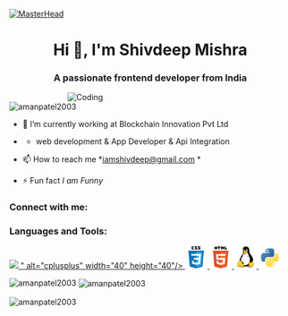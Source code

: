 [![MasterHead ](https://kids.kiddle.co/images/8/85/RippleCarry2.gif)](https://shivdeep2002.io)
<h1 align="center">Hi 👋, I'm Shivdeep Mishra</h1>
<h3 align="center">A passionate frontend developer from India</h3>
<img align="right" alt="Coding" width="400" src="https://media.giphy.com/media/qgQUggAC3Pfv687qPC/giphy.gif">
<p align="left"> <img src="https://komarev.com/ghpvc/?username=amanpatel2003&label=Profile%20views&color=0e75b6&style=flat" alt="amanpatel2003" /> </p>

- 🌱 I’m currently working at Blockchain Innovation Pvt Ltd
- *  web development & App Developer & Api Integration 

- 📫 How to reach me *iamshivdeep@gmail.com *

- ⚡ Fun fact *I am Funny*

<h3 align="left">Connect with me:</h3>
<p align="left">
</p>

<h3 align="left">Languages and Tools:</h3>
<p align="left"> <a href="https://www.w3schools.com/cpp/" target="_blank" rel="noreferrer"> <img src="<svg viewBox="0 0 32 32" fill="none" xmlns="http://www.w3.org/2000/svg"><g id="SVGRepo_bgCarrier" stroke-width="0"></g><g id="SVGRepo_tracerCarrier" stroke-linecap="round" stroke-linejoin="round"></g><g id="SVGRepo_iconCarrier"> <path d="M18.6789 15.9759C18.6789 14.5415 17.4796 13.3785 16 13.3785C14.5206 13.3785 13.3211 14.5415 13.3211 15.9759C13.3211 17.4105 14.5206 18.5734 16 18.5734C17.4796 18.5734 18.6789 17.4105 18.6789 15.9759Z" fill="#53C1DE"></path> <path fill-rule="evenodd" clip-rule="evenodd" d="M24.7004 11.1537C25.2661 8.92478 25.9772 4.79148 23.4704 3.39016C20.9753 1.99495 17.7284 4.66843 16.0139 6.27318C14.3044 4.68442 10.9663 2.02237 8.46163 3.42814C5.96751 4.82803 6.73664 8.8928 7.3149 11.1357C4.98831 11.7764 1 13.1564 1 15.9759C1 18.7874 4.98416 20.2888 7.29698 20.9289C6.71658 23.1842 5.98596 27.1909 8.48327 28.5877C10.9973 29.9932 14.325 27.3945 16.0554 25.7722C17.7809 27.3864 20.9966 30.0021 23.4922 28.6014C25.9956 27.1963 25.3436 23.1184 24.7653 20.8625C27.0073 20.221 31 18.7523 31 15.9759C31 13.1835 26.9903 11.7923 24.7004 11.1537ZM24.4162 19.667C24.0365 18.5016 23.524 17.2623 22.8971 15.9821C23.4955 14.7321 23.9881 13.5088 24.3572 12.3509C26.0359 12.8228 29.7185 13.9013 29.7185 15.9759C29.7185 18.07 26.1846 19.1587 24.4162 19.667ZM22.85 27.526C20.988 28.571 18.2221 26.0696 16.9478 24.8809C17.7932 23.9844 18.638 22.9422 19.4625 21.7849C20.9129 21.6602 22.283 21.4562 23.5256 21.1777C23.9326 22.7734 24.7202 26.4763 22.85 27.526ZM9.12362 27.5111C7.26143 26.47 8.11258 22.8946 8.53957 21.2333C9.76834 21.4969 11.1286 21.6865 12.5824 21.8008C13.4123 22.9332 14.2816 23.9741 15.1576 24.8857C14.0753 25.9008 10.9945 28.557 9.12362 27.5111ZM2.28149 15.9759C2.28149 13.874 5.94207 12.8033 7.65904 12.3326C8.03451 13.5165 8.52695 14.7544 9.12123 16.0062C8.51925 17.2766 8.01977 18.5341 7.64085 19.732C6.00369 19.2776 2.28149 18.0791 2.28149 15.9759ZM9.1037 4.50354C10.9735 3.45416 13.8747 6.00983 15.1159 7.16013C14.2444 8.06754 13.3831 9.1006 12.5603 10.2265C11.1494 10.3533 9.79875 10.5569 8.55709 10.8297C8.09125 9.02071 7.23592 5.55179 9.1037 4.50354ZM20.3793 11.5771C21.3365 11.6942 22.2536 11.85 23.1147 12.0406C22.8562 12.844 22.534 13.6841 22.1545 14.5453C21.6044 13.5333 21.0139 12.5416 20.3793 11.5771ZM16.0143 8.0481C16.6054 8.66897 17.1974 9.3623 17.7798 10.1145C16.5985 10.0603 15.4153 10.0601 14.234 10.1137C14.8169 9.36848 15.414 8.67618 16.0143 8.0481ZM9.8565 14.5444C9.48329 13.6862 9.16398 12.8424 8.90322 12.0275C9.75918 11.8418 10.672 11.69 11.623 11.5748C10.9866 12.5372 10.3971 13.5285 9.8565 14.5444ZM11.6503 20.4657C10.6679 20.3594 9.74126 20.2153 8.88556 20.0347C9.15044 19.2055 9.47678 18.3435 9.85796 17.4668C10.406 18.4933 11.0045 19.4942 11.6503 20.4657ZM16.0498 23.9915C15.4424 23.356 14.8365 22.6531 14.2448 21.8971C15.4328 21.9423 16.6231 21.9424 17.811 21.891C17.2268 22.6608 16.6369 23.3647 16.0498 23.9915ZM22.1667 17.4222C22.5677 18.3084 22.9057 19.1657 23.1742 19.9809C22.3043 20.1734 21.3652 20.3284 20.3757 20.4435C21.015 19.4607 21.6149 18.4536 22.1667 17.4222ZM18.7473 20.5941C16.9301 20.72 15.1016 20.7186 13.2838 20.6044C12.2509 19.1415 11.3314 17.603 10.5377 16.0058C11.3276 14.4119 12.2404 12.8764 13.2684 11.4158C15.0875 11.2825 16.9178 11.2821 18.7369 11.4166C19.7561 12.8771 20.6675 14.4086 21.4757 15.9881C20.6771 17.5812 19.7595 19.1198 18.7473 20.5941ZM22.8303 4.4666C24.7006 5.51254 23.8681 9.22726 23.4595 10.8426C22.2149 10.5641 20.8633 10.3569 19.4483 10.2281C18.6239 9.09004 17.7698 8.05518 16.9124 7.15949C18.1695 5.98441 20.9781 3.43089 22.8303 4.4666Z" fill="#53C1DE"></path> </g></svg>" alt="cplusplus" width="40" height="40"/> </a> <a href="https://www.w3schools.com/css/" target="_blank" rel="noreferrer"> <img src="https://raw.githubusercontent.com/devicons/devicon/master/icons/css3/css3-original-wordmark.svg" alt="css3" width="40" height="40"/> </a> <a href="https://www.w3.org/html/" target="_blank" rel="noreferrer"> <img src="https://raw.githubusercontent.com/devicons/devicon/master/icons/html5/html5-original-wordmark.svg" alt="html5" width="40" height="40"/> </a> <a href="https://www.linux.org/" target="_blank" rel="noreferrer"> <img src="https://raw.githubusercontent.com/devicons/devicon/master/icons/linux/linux-original.svg" alt="linux" width="40" height="40"/> </a> <a href="https://www.python.org" target="_blank" rel="noreferrer"> <img src="https://raw.githubusercontent.com/devicons/devicon/master/icons/python/python-original.svg" alt="python" width="40" height="40"/> </a> </p>

<p><img align="left" src="https://github-readme-stats.vercel.app/api/top-langs?username=amanpatel2003&show_icons=true&locale=en&layout=compact" alt="amanpatel2003" /></p>

<p>&nbsp;<img align="center" src="https://github-readme-stats.vercel.app/api?username=amanpatel2003&show_icons=true&locale=en" alt="amanpatel2003" /></p>

<p><img align="center" src="https://github-readme-streak-stats.herokuapp.com/?user=amanpatel2003&" alt="amanpatel2003" /></p>
